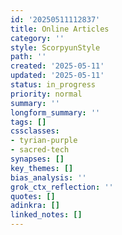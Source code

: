 ```yaml
---
id: '20250511112837'
title: Online Articles
category: ''
style: ScorpyunStyle
path: ''
created: '2025-05-11'
updated: '2025-05-11'
status: in_progress
priority: normal
summary: ''
longform_summary: ''
tags: []
cssclasses:
- tyrian-purple
- sacred-tech
synapses: []
key_themes: []
bias_analysis: ''
grok_ctx_reflection: ''
quotes: []
adinkra: []
linked_notes: []
---
```


